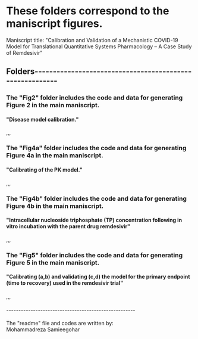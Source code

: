 # These folders correspond to the maniscript figures.
Maniscript title:
"Calibration and Validation of a Mechanistic COVID-19 Model for Translational Quantitative Systems Pharmacology – A Case Study of Remdesivir" 

## Folders---------------------------------------------------------
### The "Fig2"  folder includes the code and data for generating Figure 2  in the main maniscript.
#### "Disease model calibration."
,,,
### The "Fig4a" folder includes the code and data for generating Figure 4a in the main maniscript.
#### "Calibrating of the PK model."
,,,
### The "Fig4b" folder includes the code and data for generating Figure 4b in the main maniscript.
#### "Intracellular nucleoside triphosphate (TP) concentration following in vitro incubation with the parent drug remdesivir"
,,,
### The "Fig5"  folder includes the code and data for generating Figure 5  in the main maniscript.
#### "Calibrating (a,b) and validating (c,d) the model for the primary endpoint (time to recovery) used in the remdesivir trial"
,,,
#### -----------------------------------------------------
The "readme" file and codes are written by:  
Mohammadreza Samieegohar

